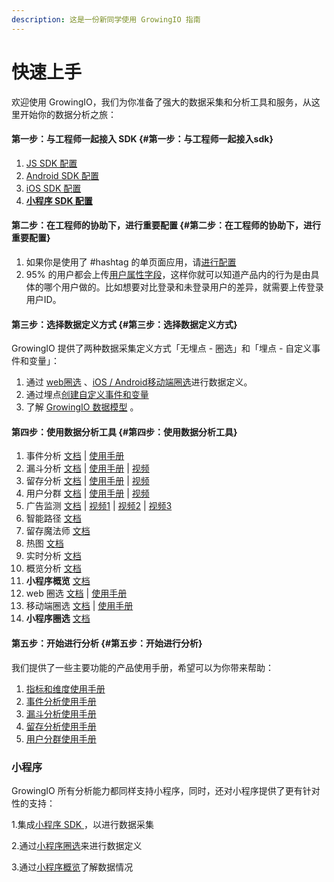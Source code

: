 ```yaml
---
description: 这是一份新同学使用 GrowingIO 指南
---
```


# 快速上手

欢迎使用 GrowingIO，我们为你准备了强大的数据采集和分析工具和服务，从这里开始你的数据分析之旅：

#### 第一步：与工程师一起接入 SDK {#第一步：与工程师一起接入sdk}

1. [JS SDK 配置](sdk-integration/web-js-sdk.md)
2. [Android SDK 配置](sdk-integration/android-sdk.md)
3. [iOS SDK 配置](sdk-integration/ios-sdk.md)
4. [**小程序 SDK 配置**](sdk-integration/xiao-cheng-xu-sdk.md)

#### 第二步：在工程师的协助下，进行重要配置 {#第二步：在工程师的协助下，进行重要配置}

1. 如果你是使用了 \#hashtag 的单页面应用，请[进行配置](sdk-integration/web-js-sdk.md#21-hashtag-xi-tong-bian-liang)
2. 95% 的用户都会上传[用户属性字段]()，这样你就可以知道产品内的行为是由具体的哪个用户做的。比如想要对比登录和未登录用户的差异，就需要上传登录用户ID。

#### 第三步：选择数据定义方式 {#第三步：选择数据定义方式}

GrowingIO 提供了两种数据采集定义方式「无埋点 - 圈选」和「埋点 - 自定义事件和变量」：

1. 通过 [web圈选]() 、[iOS / Android移动端圈选]()进行数据定义。
2. 通过埋点[创建自定义事件和变量]()
3. 了解 [GrowingIO 数据模型](data-defination/data-model.md) 。

#### 第四步：使用数据分析工具 {#第四步：使用数据分析工具}

1. 事件分析 [文档](data-analytics/event-analysis.md) \| [使用手册](https://s.growingio.com/nvN9MB)
2. 漏斗分析 [文档](data-analytics/funnel-analysis.md) \| [使用手册](https://s.growingio.com/9PXbR0) \| [视频](https://s.growingio.com/kKdDjv)
3. 留存分析 [文档](data-analytics/retention-analysis.md) \| [使用手册](https://s.growingio.com/p8QD3x) \| [视频](https://s.growingio.com/4PpoAK)
4. 用户分群 [文档](data-analytics/user-segmentation.md) \| [使用手册](https://s.growingio.com/9PaAZ8) \|  [视频](https://s.growingio.com/ambRb4)
5. 广告监测 [文档](data-analytics/ads-tracking/) \| [视频1](https://s.growingio.com/DmQMzB) \| [视频2](https://s.growingio.com/KqZEP3) \| [视频3](https://s.growingio.com/jvoRdB)
6. 智能路径 [文档](data-analytics/pathfinder.md)
7. 留存魔法师 [文档](data-analytics/liu-cun-mo-fa-shi.md)
8. 热图 [文档](data-analytics/heatmap/)
9. 实时分析 [文档](data-analytics/dashboard/realtime.md)
10. 概览分析 [文档](data-analytics/dashboard/overview.md)
11. **小程序概览** [文档](data-analytics/xiao-cheng-xu-gai-lan.md)
12. web 圈选 [文档](http://growing.cn-bj.ufileos.com/web_circle.pdf) \| [使用手册](http://growing.cn-bj.ufileos.com/web_circle.pdf)
13. 移动端圈选 [文档](http://growing.cn-bj.ufileos.com/app_circle.pdf) \| [使用手册](http://growing.cn-bj.ufileos.com/app_circle.pdf)
14. **小程序圈选** [文档]() 

#### 第五步：开始进行分析 {#第五步：开始进行分析}

我们提供了一些主要功能的产品使用手册，希望可以为你带来帮助：

1. [指标和维度使用手册](https://s.growingio.com/NLdx0O)
2. [事件分析使用手册](https://s.growingio.com/nvN9MB)
3. [漏斗分析使用手册](https://s.growingio.com/9PXbR0)
4. [留存分析使用手册](https://s.growingio.com/p8QD3x)
5. [用户分群使用手册](https://s.growingio.com/9PaAZ8)

### 小程序

GrowingIO 所有分析能力都同样支持小程序，同时，还对小程序提供了更有针对性的支持：

1.集成[小程序 SDK ](sdk-integration/xiao-cheng-xu-sdk.md)，以进行数据采集

2.通过[小程序圈选]()来进行数据定义

3.通过[小程序概览](data-analytics/xiao-cheng-xu-gai-lan.md)了解数据情况


